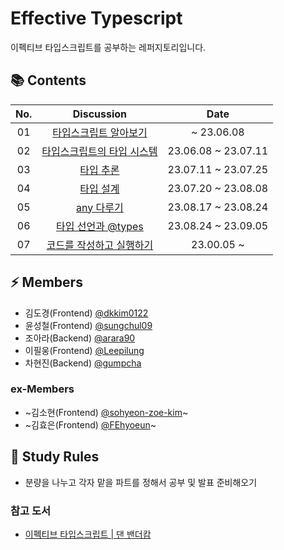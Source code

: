 # Effective Typescript
이펙티브 타입스크립트를 공부하는 레퍼지토리입니다.

## 📚 Contents

| No. | Discussion | Date |
| :-: | :---------: | :-: |
|01|[타입스크립트 알아보기](https://github.com/MT9-Study/effective-typescript/discussions/1) | ~ 23.06.08 |
|02|[타입스크립트의 타입 시스템](https://github.com/MT9-Study/effective-typescript/discussions/2) | 23.06.08 ~ 23.07.11 |
|03|[타입 추론](https://github.com/MT9-Study/effective-typescript/discussions/3) | 23.07.11 ~ 23.07.25 |
|04|[타입 설계](https://github.com/MT9-Study/effective-typescript/discussions/4) | 23.07.20 ~ 23.08.08 |
|05|[any 다루기](https://github.com/MT9-Study/effective-typescript/discussions/5) | 23.08.17 ~ 23.08.24 |
|06|[타입 선언과 @types](https://github.com/MT9-Study/effective-typescript/discussions/6) | 23.08.24 ~ 23.09.05 |
|07|[코드를 작성하고 실행하기](https://github.com/MT9-Study/effective-typescript/discussions/7) | 23.00.05 ~ |

## ⚡️ Members
* 김도경(Frontend) [@dkkim0122](https://github.com/dkkim0122)
* 윤성철(Frontend) [@sungchul09](https://github.com/sungchul09)
* 조아라(Backend) [@arara90](https://github.com/arara90)
* 이필웅(Frontend) [@Leepilung](https://github.com/Leepilung)
* 차현진(Backend) [@gumpcha](https://github.com/gumpcha)

### ex-Members
* ~김소현(Frontend) [@sohyeon-zoe-kim](https://github.com/sohyeon-zoe-kim)~
* ~김효은(Frontend) [@FEhyoeun](https://github.com/FEhyoeun)~

## 📝 Study Rules
* 분량을 나누고 각자 맡을 파트를 정해서 공부 및 발표 준비해오기

### 참고 도서
- [이펙티브 타입스크립트 | 댄 밴더캄](https://www.yes24.com/Product/Goods/102124327)
